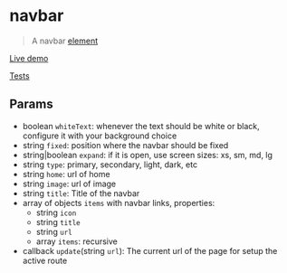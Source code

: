 # navbar
> A navbar [element](https://github.com/marcodpt/element/)

[Live demo](https://marcodpt.github.io/element/?url=https%3A%2F%2Fcdn.jsdelivr.net%2Fgh%2Fmarcodpt%2Fnavbar%2Fsample.js)

[Tests](https://marcodpt.github.io/element/tests.html?url=https%3A%2F%2Fcdn.jsdelivr.net%2Fgh%2Fmarcodpt%2Fnavbar%2Ftests.js)

## Params
 - boolean `whiteText`: whenever the text should be white or black, configure
it with your background choice
 - string `fixed`: position where the navbar should be fixed
 - string|boolean `expand`: if it is open, use screen sizes: xs, sm, md, lg
 - string `type`: primary, secondary, light, dark, etc
 - string `home`: url of home
 - string `image`: url of image
 - string `title`: Title of the navbar
 - array of objects `items` with navbar links, properties:
   - string `icon`
   - string `title`
   - string `url`
   - array `items`: recursive
 - callback `update`(string `url`): The current url of the page for setup the
active route
